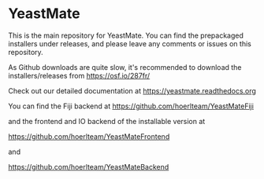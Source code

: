 # YeastMate

This is the main repository for YeastMate. You can find the prepackaged installers under releases, and please leave any comments or issues on this repository.

As Github downloads are quite slow, it's recommended to download the installers/releases from https://osf.io/287fr/

Check out our detailed documentation at https://yeastmate.readthedocs.org

You can find the Fiji backend at https://github.com/hoerlteam/YeastMateFiji

and the frontend and IO backend of the installable version at

https://github.com/hoerlteam/YeastMateFrontend

and

https://github.com/hoerlteam/YeastMateBackend
